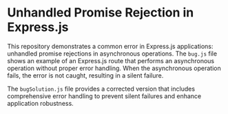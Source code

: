 # Unhandled Promise Rejection in Express.js

This repository demonstrates a common error in Express.js applications: unhandled promise rejections in asynchronous operations.  The `bug.js` file shows an example of an Express.js route that performs an asynchronous operation without proper error handling. When the asynchronous operation fails, the error is not caught, resulting in a silent failure.

The `bugSolution.js` file provides a corrected version that includes comprehensive error handling to prevent silent failures and enhance application robustness.